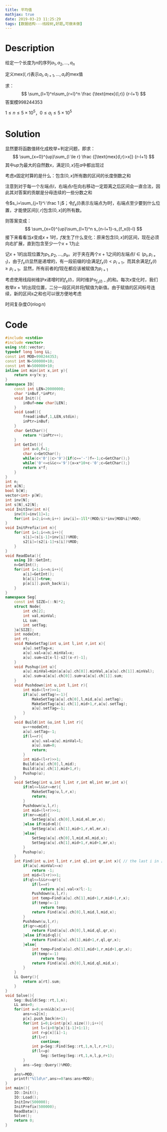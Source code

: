```yaml
---
title: 平均值
mathjax: true
date: 2019-03-23 11:25:29
tags: [数据结构---线段树,好题,可做未做]
---
```


# Description

给定一个长度为$n$的序列$a_1,a_2,\dots,a_n$

定义$\text{mex}(l,r)$表示$a_l,a_{l+1},\dots,a_r$的$\text{mex}$值

求：
$$
\sum_{l=1}^n\sum_{r=l}^n \frac {\text{mex}(l,r)} {r-l+1}
$$
答案模$998244353$

$1 \le n \le 5 \times 10^5$，$0 \le a_i \le 5 \times 10^5$

<!-- more -->

# Solution

显然要将函数值转化成枚举+判定问题，即求：
$$
\sum_{x=0}^{up}\sum_{l \le r} \frac {[\text{mex}(l,r)>x]} {r-l+1}
$$
其中$up$为最大的自然数$x$，满足$[0,x]$在$a$中都出现过

考虑$x​$固定时算的是什么：包含$[0,x]​$所有数的区间的长度倒数之和

注意到对于每一个左端点$l$，右端点$r$在向右移动一定距离之后区间会一直合法，因此其对答案的贡献是分母连续的一些分数之和

令$s_i=\sum_{j=1}^i \frac 1 j$；令$f_x(l)$表示左端点为$l$时，右端点至少要到什么位置，才能使区间$[l,r]$包含$[0,x]$的所有数。

则答案变成：
$$
\sum_{x=0}^{up}\sum_{l=1}^n s_{n-l+1}-s_{f_x(l)-l}
$$
接下来看看当$x$变成$x+1$时，$f$发生了什么变化：原来包含$[0,x]$的区间，现在必须向右扩展，直到包含至少一个$x+1$为止

记$x+1$的出现位置为$p_1,p_2,\dots,p_k$。对于夹在两个$x+1$之间的左端点$l \in (p_i,p_{i+1})$，由于$f_x(l)$显然是递增的，有一段前缀的$l$会满足$f_{x}(l) < p_{i+1}$，而其余满足$f_{x}(l) \ge p_{i+1}$。显然，所有前者的$f$现在都应该被赋值为$p_{i+1}$

考虑使用线段树维护$x$递增时的$f_x(l)$，同时维护$s_{f_x(l)-l}$的和。每次$x$变化时，我们枚举$x+1$的出现位置，二分一段区间并将$f$赋值为新值。由于赋值的区间标号连续，新的区间$s$之和也可以很方便地考虑

时间复杂度$O(n \log n)​$

# Code

```c++
#include <cstdio>
#include <vector>
using std::vector;
typedef long long LL;
const int MOD=998244353;
const int N=500000+10;
const int W=500000+10;
inline int min(int x,int y){
    return x<y?x:y;
}
namespace IO{
    const int LEN=20000000;
    char *inBuf,*inPtr;
    void Init(){
        inBuf=new char[LEN];
    }
    void Load(){
        fread(inBuf,1,LEN,stdin);
        inPtr=inBuf;
    }
    char GetChar(){
        return *(inPtr++);
    }
    int GetInt(){
        int x=0,f=1;
        char c=GetChar();
        while(c<'0'||c>'9'){if(c=='-')f=-1;c=GetChar();}
        while('0'<=c&&c<='9'){x=x*10+c-'0';c=GetChar();}
        return x*f;
    }
}
int n;
int a[N];
bool b[W];
vector<int> p[W];
int inv[N];
int s[N],s2[N];
void InitInv(int n){
    inv[0]=inv[1]=1;
    for(int i=2;i<=n;i++) inv[i]=-1ll*(MOD/i)*inv[MOD%i]%MOD;
}
void InitPrefix(int n){
    for(int i=1;i<=n;i++){
        s[i]=(s[i-1]+inv[i])%MOD;
        s2[i]=(s2[i-1]+s[i])%MOD;
    }
}
void ReadData(){
    using IO::GetInt;
    n=GetInt();
    for(int i=1;i<=n;i++){
        a[i]=GetInt();
        b[a[i]]=true;
        p[a[i]].push_back(i);
    }
}
namespace Seg{
    const int SIZE=(::N)*2;
    struct Node{
        int ch[2];
        int val,minVal;
        LL sum;
        int setTag;
    }a[SIZE];
    int nodeCnt;
    int rt;
    void MakeSetTag(int u,int l,int r,int x){
        a[u].setTag=x;
        a[u].val=a[u].minVal=x;
        a[u].sum=s2[x-l]-s2[(x-r)-1];
    }
    void Pushup(int u){
        a[u].minVal=min(a[a[u].ch[0]].minVal,a[a[u].ch[1]].minVal);
        a[u].sum=a[a[u].ch[0]].sum+a[a[u].ch[1]].sum;
    }
    void Pushdown(int u,int l,int r){
        int mid=(l+r)>>1;
        if(a[u].setTag!=-1){
            MakeSetTag(a[u].ch[0],l,mid,a[u].setTag);
            MakeSetTag(a[u].ch[1],mid+1,r,a[u].setTag);
            a[u].setTag=-1;
        }
    }
    void Build(int &u,int l,int r){
        u=++nodeCnt;
        a[u].setTag=-1;
        if(l==r){
            a[u].val=a[u].minVal=l;
            a[u].sum=0;
            return;
        }
        int mid=(l+r)>>1;
        Build(a[u].ch[0],l,mid);
        Build(a[u].ch[1],mid+1,r);
        Pushup(u);
    }
    void SetSeg(int u,int l,int r,int ml,int mr,int x){
        if(ml<=l&&r<=mr){
            MakeSetTag(u,l,r,x);
            return;
        }
        Pushdown(u,l,r);
        int mid=(l+r)>>1;
        if(mr<=mid){
            SetSeg(a[u].ch[0],l,mid,ml,mr,x);
        }else if(mid<ml){
            SetSeg(a[u].ch[1],mid+1,r,ml,mr,x);
        }else{
            SetSeg(a[u].ch[0],l,mid,ml,mid,x);
            SetSeg(a[u].ch[1],mid+1,r,mid+1,mr,x);
        }
        Pushup(u);
    }
    int Find(int u,int l,int r,int ql,int qr,int x){ // the last i in [ql,qr] such that val(i)<x
        if(a[u].minVal>=x)
            return -1;
        int mid=(l+r)>>1;
        if(ql<=l&&r<=qr){
            if(l==r)
                return a[u].val<x?l:-1;
            Pushdown(u,l,r);
            int temp=Find(a[u].ch[1],mid+1,r,mid+1,r,x);
            if(temp!=-1)
                return temp;
            return Find(a[u].ch[0],l,mid,l,mid,x);
        }
        Pushdown(u,l,r);
        if(qr<=mid){
            return Find(a[u].ch[0],l,mid,ql,qr,x);
        }else if(mid<ql){
            return Find(a[u].ch[1],mid+1,r,ql,qr,x);
        }else{
            int temp=Find(a[u].ch[1],mid+1,r,mid+1,qr,x);
            if(temp!=-1)
                return temp;
            return Find(a[u].ch[0],l,mid,ql,mid,x);
        }
    }
    LL Query(){
        return a[rt].sum;
    }
}
void Solve(){
    Seg::Build(Seg::rt,1,n);
    LL ans=0;
    for(int x=0;x<n&&b[x];x++){
        ans+=s2[n];
        p[x].push_back(n+1);
        for(int i=0;i<int(p[x].size());i++){
            int l=(i>0?p[x][i-1]+1:1);
            int r=p[x][i]-1;
            if(l>r)
                continue;
            int p=Seg::Find(Seg::rt,1,n,l,r,r+1);
            if(l<=p)
                Seg::SetSeg(Seg::rt,1,n,l,p,r+1);
        }
        ans-=Seg::Query()%MOD;
    }
    ans%=MOD;
    printf("%lld\n",ans>=0?ans:ans+MOD);
}
int main(){
    IO::Init();
    IO::Load();
    InitInv(500000);
    InitPrefix(500000);
    ReadData();
    Solve();
    return 0;
}
```

